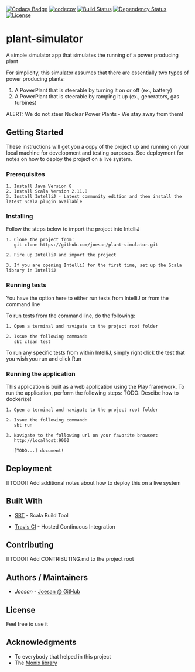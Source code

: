 [![Codacy Badge](https://api.codacy.com/project/badge/Grade/996bef52feb148039c61f0db9cff9830)](https://www.codacy.com/app/joesan/plant-simulator?utm_source=github.com&amp;utm_medium=referral&amp;utm_content=joesan/plant-simulator&amp;utm_campaign=Badge_Grade)
[![codecov](https://codecov.io/gh/joesan/plant-simulator/branch/master/graph/badge.svg)](https://codecov.io/gh/joesan/plant-simulator)
[![Build Status](https://travis-ci.org/joesan/plant-simulator.svg?branch=master)](https://travis-ci.org/joesan/plant-simulator)
[![Dependency Status](http://img.shields.io/gemnasium/doge/wow.svg)](https://gemnasium.com/doge/wow)
[![License](https://img.shields.io/badge/License-Apache%202.0-blue.svg)](https://opensource.org/licenses/Apache-2.0)

# plant-simulator
A simple simulator app that simulates the running of a power producing plant

For simplicity, this simulator assumes that there are essentially two types of power producing
plants:

1. A PowerPlant that is steerable by turning it on or off (ex., battery)
2. A PowerPlant that is steerable by ramping it up (ex., generators, gas turbines)

ALERT: We do not steer Nuclear Power Plants - We stay away from them!

## Getting Started

These instructions will get you a copy of the project up and running on your local machine for development and testing purposes. 
See deployment for notes on how to deploy the project on a live system.

### Prerequisites

```
1. Install Java Version 8
2. Install Scala Version 2.11.8
3. Install IntelliJ - Latest community edition and then install the latest Scala plugin available
```

### Installing

Follow the steps below to import the project into IntelliJ

```
1. Clone the project from: 
   git clone https://github.com/joesan/plant-simulator.git
   
2. Fire up IntelliJ and import the project
   
3. If you are opening IntelliJ for the first time, set up the Scala library in IntelliJ
```

### Running tests

You have the option here to either run tests from IntelliJ or from the command line

To run tests from the command line, do the following:

```
1. Open a terminal and navigate to the project root folder 
   
2. Issue the following command:
   sbt clean test
```
To run any specific tests from within IntelliJ, simply right click the test that you wish you
run and click Run

### Running the application

This application is built as a web application using the Play framework. To run the application,
perform the following steps: TODO: Descibe how to dockerize!

```
1. Open a terminal and navigate to the project root folder 
   
2. Issue the following command:
   sbt run
   
3. Navigate to the following url on your favorite browser:
   http://localhost:9000
   
   [TODO...] document!
```

## Deployment

[[TODO]] Add additional notes about how to deploy this on a live system

## Built With

* [SBT](http://www.scala-sbt.org/) - Scala Build Tool

* [Travis CI](https://travis-ci.com/) - Hosted Continuous Integration

## Contributing

[[TODO]] Add CONTRIBUTING.md to the project root

## Authors / Maintainers

* *Joesan*           - [Joesan @ GitHub](https://github.com/joesan/)

## License

Feel free to use it

## Acknowledgments

* To everybody that helped in this project
* The [Monix library](https://monix.io/)
